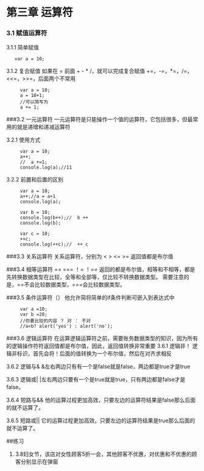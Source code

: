 # 第三章  运算符
### 3.1  赋值运算符
3.1.1  简单赋值

       var a = 10;

3.1.2  复合赋值
如果在 = 前面 + - * /，就可以完成复合赋值
+=，-=，*=，/=，<<=，>>=，后面两个不常用
   
         var a = 10;
         a = 10+1;
         //可以简写为
         a += 1;

###3.2  一元运算符
一元运算符是只能操作一个值的运算符，它包括很多，但最常用的就是递增和递减运算符

3.2.1  使用方式
         
         var a = 10;
         a++;
         //  a +=1;
         console.log(a);//11

3.2.2  前置和后置的区别

         var a = 10;
         a++;//a = a+1
         console.log(a);

         var b = 10;
         console.log(b++);//  b ++
         console.log(b);

         var c = 10;
         ++c;
         console.log(++c);//  ++ c

###3.3  关系运算符
关系运算符，分别为  <  >  <=  >=  返回值都是布尔值

###3.4  相等运算符
== === ！= ！==  返回的都是布尔值，相等和不相等，都是先转换数据类型在比较，全等和全部等，仅比较不转换数据类型。
需要注意的是，==不会比较数据类型，===会比较数据类型。

###3.5  条件运算符（）
他允许简将简单的if条件判断可嵌入到表达式中

         var a =10;
         var b =20;
         //你要比较的内容 ？ 对 ： 不对  
         //a<b? alert('yes') : alert('no');

###3.6  逻辑运算符
在运算逻辑运算符之前，需要账务数据类型的知识，因为所有的逻辑操作符符返回值都是布尔值，因此，返回值转换非常重要
3.6.1  逻辑非！
逻辑非标识，首先会将！后面的值转换为一个布尔值，然后在对齐求相反

3.6.2  逻辑与&
&左右两边只有有一个是false就是false，两边都是true才是true

3.6.3  逻辑或|
|左右两边只要有一个是true就是true，只有两边都是false才是false。

3.6.4  短路与&&
他的运算过程更加高效，只要左边的运算符结果是false那么后面的就不运算了。

3.6.5  短路或||
它的运算过程更加高效，只要左边的运算符结果是true那么后面的就不运算了。

##练习
1.  3.8妇女节，该店对女性顾客5折一会，其他顾客不优惠，对优惠和不优惠的顾客分别显示在弹窗
